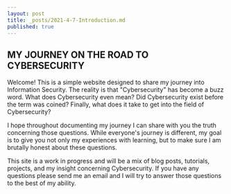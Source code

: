 ```yaml
---
layout: post
title: _posts/2021-4-7-Introduction.md
published: true
---
```


## MY JOURNEY ON THE ROAD TO CYBERSECURITY

Welcome! This is a simple website designed to share my journey into Information Security. The reality is that "Cybersecurity" has become a buzz word. What does Cybersecurity even mean? Did Cybersecurity exist before the term was coined? Finally, what does it take to get into the field of Cybersecurity? 

I hope throughout documenting my journey I can share with you the truth concerning those questions. While everyone's journey is different, my goal is to give you not only my experiences with learning, but to make sure I am brutally honest about these questions. 

This site is a work in progress and will be a mix of blog posts, tutorials, projects, and my insight concerning Cybersecurity. If you have any questions please send me an email and I will try to answer those questions to the best of my ability.
